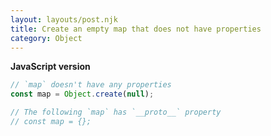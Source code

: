 ```yaml
---
layout: layouts/post.njk
title: Create an empty map that does not have properties
category: Object
---
```


**JavaScript version**

```js
// `map` doesn't have any properties
const map = Object.create(null);

// The following `map` has `__proto__` property
// const map = {};
```
